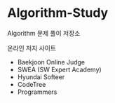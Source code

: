 # Algorithm-Study
Algorithm 문제 풀이 저장소


온라인 저지 사이트
* Baekjoon Online Judge
* SWEA (SW Expert Academy)
* Hyundai Softeer
* CodeTree
* Programmers
